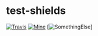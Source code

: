 # test-shields

[![Travis](https://img.shields.io/travis/joyent/node.svg)]()
[![Mine](http://44fa024a.ngrok.com)]()
[![SomethingElse](http://44fa024a.ngrok.com)]
